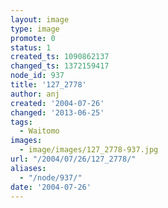 ```yaml
---
layout: image
type: image
promote: 0
status: 1
created_ts: 1090862137
changed_ts: 1372159417
node_id: 937
title: '127_2778'
author: anj
created: '2004-07-26'
changed: '2013-06-25'
tags:
  - Waitomo
images:
  - image/images/127_2778-937.jpg
url: "/2004/07/26/127_2778/"
aliases:
  - "/node/937/"
date: '2004-07-26'
---
```


